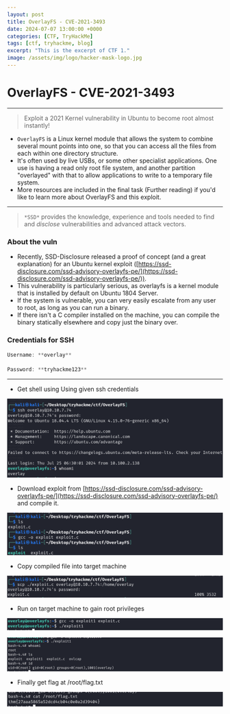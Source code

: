 ```yaml
---
layout: post
title: OverlayFS - CVE-2021-3493
date: 2024-07-07 13:00:00 +0000
categories: [CTF, TryHackMe]
tags: [ctf, tryhackme, blog]
excerpt: "This is the excerpt of CTF 1."
image: /assets/img/logo/hacker-mask-logo.jpg
---
```


# OverlayFS - CVE-2021-3493

---

> Exploit a 2021 Kernel vulnerability in Ubuntu to become root almost instantly!
> 

- `OverlayFS` is a Linux kernel module that allows the system to combine several mount points into one, so that you can access all the files from each within one directory structure.
- It's often used by live USBs, or some other specialist applications. One use is having a read only root file system, and another partition "overlayed" with that to allow applications to write to a temporary file system.
- More resources are included in the final task (Further reading) if you'd like to learn more about OverlayFS and this exploit.

---

> `*SSD*` provides the knowledge, experience and tools needed to find and *disclose* vulnerabilities and advanced attack vectors.
> 

### About the vuln

- Recently, SSD-Disclosure released a proof of concept (and a great explanation) for an Ubuntu kernel exploit ([https://ssd-disclosure.com/ssd-advisory-overlayfs-pe/](https://ssd-disclosure.com/ssd-advisory-overlayfs-pe/)).
- This vulnerability is particularly serious, as overlayfs is a kernel module that is installed by default on Ubuntu 1804 Server.
- If the system is vulnerable, you can very easily escalate from any user to root, as long as you can run a binary.
- If there isn't a C compiler installed on the machine, you can compile the binary statically elsewhere and copy just the binary over.

### Credentials for SSH

```powershell
Username: **overlay**

Password: **tryhackme123**
```

---

- Get shell using Using given ssh credentials

![Untitled](/assets/img/blog/tryhackme/ctf/easy/OverlayFS%20-%20CVE-2021-3493%2099a25ef296fe47d29c025419fbae6381/Untitled.png)

- Download exploit from [https://ssd-disclosure.com/ssd-advisory-overlayfs-pe/](https://ssd-disclosure.com/ssd-advisory-overlayfs-pe/) and compile it.

![Untitled](/assets/img/blog/tryhackme/ctf/easy/OverlayFS%20-%20CVE-2021-3493%2099a25ef296fe47d29c025419fbae6381/Untitled%201.png)

- Copy compiled file into target machine

![Untitled](/assets/img/blog/tryhackme/ctf/easy/OverlayFS%20-%20CVE-2021-3493%2099a25ef296fe47d29c025419fbae6381/Untitled%202.png)

- Run on target machine to gain root privileges

![Untitled](/assets/img/blog/tryhackme/ctf/easy/OverlayFS%20-%20CVE-2021-3493%2099a25ef296fe47d29c025419fbae6381/Untitled%203.png)

![Untitled](/assets/img/blog/tryhackme/ctf/easy/OverlayFS%20-%20CVE-2021-3493%2099a25ef296fe47d29c025419fbae6381/Untitled%204.png)

- Finally get flag at /root/flag.txt

![Untitled](/assets/img/blog/tryhackme/ctf/easy/OverlayFS%20-%20CVE-2021-3493%2099a25ef296fe47d29c025419fbae6381/Untitled%205.png)